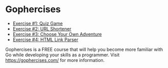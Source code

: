 # Gophercises

- [Exercise #1: Quiz Game](/quiz/)
- [Exercise #2: URL Shortener](/urlshort/)
- [Exercise #3: Choose Your Own Adventure](/cyoa/)
- [Exercise #4: HTML Link Parser](/link/)

Gophercises is a FREE course that will help you become more familiar with Go while developing your skills as a programmer. Visit https://gophercises.com/ for more information.